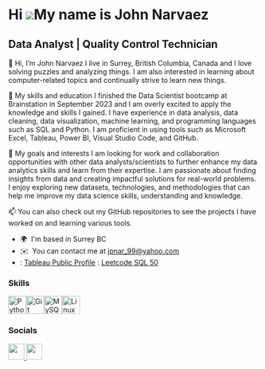 Hi ![](https://user-images.githubusercontent.com/18350557/176309783-0785949b-9127-417c-8b55-ab5a4333674e.gif)My name is John Narvaez
====================================================================================================================================

Data Analyst | Quality Control Technician
-----------------------------------------

👋 Hi, I’m John Narvaez I live in Surrey, British Columbia, Canada and I love solving puzzles and analyzing things. I am also interested in learning about computer-related topics and continually strive to learn new things. 

🌱 My skills and education I finished the Data Scientist bootcamp at Brainstation in September 2023 and I am overly excited to apply the knowledge and skills I gained. I have experience in data analysis, data cleaning, data visualization, machine learning, and programming languages such as SQL and Python. I am proficient in using tools such as Microsoft Excel, Tableau, Power BI, Visual Studio Code, and GitHub. 

💞️ My goals and interests I am looking for work and collaboration opportunities with other data analysts/scientists to further enhance my data analytics skills and learn from their expertise. I am passionate about finding insights from data and creating impactful solutions for real-world problems. I enjoy exploring new datasets, technologies, and methodologies that can help me improve my data science skills, understanding and knowledge. 

📫 You can also check out my GitHub repositories to see the projects I have worked on and learning various tools.
* 🌍  I'm based in Surrey BC
* ✉️  You can contact me at [jpnar\_99@yahoo.com](mailto:jpnar_99@yahoo.com)
* : [Tableau Public Profile](https://public.tableau.com/app/profile/john.paolo.narvaez/vizzes)
  : [Leetcode SQL 50](https://leetcode.com/studyplan/top-sql-50/)


### Skills
<p align="left">
<a href="https://www.python.org/" target="_blank" rel="noreferrer"><img src="https://raw.githubusercontent.com/danielcranney/readme-generator/main/public/icons/skills/python-colored.svg" width="36" height="36" alt="Python" /></a><a href="https://git-scm.com/" target="_blank" rel="noreferrer"><img src="https://raw.githubusercontent.com/danielcranney/readme-generator/main/public/icons/skills/git-colored.svg" width="36" height="36" alt="Git" /></a><a href="https://www.mysql.com/" target="_blank" rel="noreferrer"><img src="https://raw.githubusercontent.com/danielcranney/readme-generator/main/public/icons/skills/mysql-colored.svg" width="36" height="36" alt="MySQL" /></a><a href="https://www.linux.org" target="_blank" rel="noreferrer"><img src="https://raw.githubusercontent.com/danielcranney/readme-generator/main/public/icons/skills/linux-colored.svg" width="36" height="36" alt="Linux" /></a>
</p>

### Socials
<p align="left"> <a href="https://www.github.com/Jp1Github" target="_blank" rel="noreferrer"> <picture> <source media="(prefers-color-scheme: dark)" srcset="https://raw.githubusercontent.com/danielcranney/readme-generator/main/public/icons/socials/github-dark.svg" /> <source media="(prefers-color-scheme: light)" srcset="https://raw.githubusercontent.com/danielcranney/readme-generator/main/public/icons/socials/github.svg" /> <img src="https://raw.githubusercontent.com/danielcranney/readme-generator/main/public/icons/socials/github.svg" width="32" height="32" /> </picture> </a> <a href="https://www.linkedin.com/in/john-narvaez/" target="_blank" rel="noreferrer"> <picture> <source media="(prefers-color-scheme: dark)" srcset="https://raw.githubusercontent.com/danielcranney/readme-generator/main/public/icons/socials/linkedin-dark.svg" /> <source media="(prefers-color-scheme: light)" srcset="https://raw.githubusercontent.com/danielcranney/readme-generator/main/public/icons/socials/linkedin.svg" /> <img src="https://raw.githubusercontent.com/danielcranney/readme-generator/main/public/icons/socials/linkedin.svg" width="32" height="32" /> </picture> </a> 
